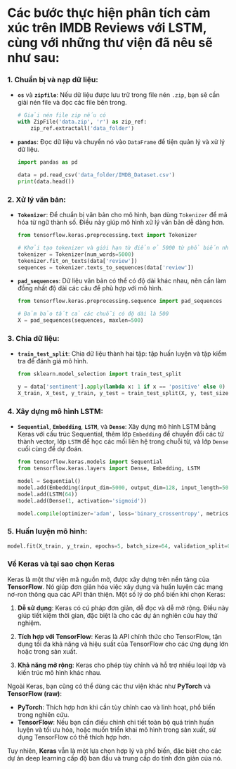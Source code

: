 # Các bước thực hiện phân tích cảm xúc trên IMDB Reviews với LSTM, cùng với những thư viện đã nêu sẽ như sau:

### 1. Chuẩn bị và nạp dữ liệu:
   - **`os`** và **`zipfile`**: Nếu dữ liệu được lưu trữ trong file nén `.zip`, bạn sẽ cần giải nén file và đọc các file bên trong.
     ```python
     # Giải nén file zip nếu có
     with ZipFile('data.zip', 'r') as zip_ref:
         zip_ref.extractall('data_folder')
     ```

   - **`pandas`**: Đọc dữ liệu và chuyển nó vào `DataFrame` để tiện quản lý và xử lý dữ liệu.
     ```python
     import pandas as pd

     data = pd.read_csv('data_folder/IMDB_Dataset.csv')
     print(data.head())
     ```

### 2. Xử lý văn bản:
   - **`Tokenizer`**: Để chuẩn bị văn bản cho mô hình, bạn dùng `Tokenizer` để mã hóa từ ngữ thành số. Điều này giúp mô hình xử lý văn bản dễ dàng hơn.
     ```python
     from tensorflow.keras.preprocessing.text import Tokenizer

     # Khởi tạo tokenizer và giới hạn từ điển ở 5000 từ phổ biến nhất
     tokenizer = Tokenizer(num_words=5000)
     tokenizer.fit_on_texts(data['review'])
     sequences = tokenizer.texts_to_sequences(data['review'])
     ```

   - **`pad_sequences`**: Dữ liệu văn bản có thể có độ dài khác nhau, nên cần làm đồng nhất độ dài các câu để phù hợp với mô hình.
     ```python
     from tensorflow.keras.preprocessing.sequence import pad_sequences

     # Đảm bảo tất cả các chuỗi có độ dài là 500
     X = pad_sequences(sequences, maxlen=500)
     ```

### 3. Chia dữ liệu:
   - **`train_test_split`**: Chia dữ liệu thành hai tập: tập huấn luyện và tập kiểm tra để đánh giá mô hình.
     ```python
     from sklearn.model_selection import train_test_split

     y = data['sentiment'].apply(lambda x: 1 if x == 'positive' else 0)
     X_train, X_test, y_train, y_test = train_test_split(X, y, test_size=0.2, random_state=42)
     ```

### 4. Xây dựng mô hình LSTM:
   - **`Sequential`**, **`Embedding`**, **`LSTM`**, và **`Dense`**: Xây dựng mô hình LSTM bằng Keras với cấu trúc Sequential, thêm lớp `Embedding` để chuyển đổi các từ thành vector, lớp `LSTM` để học các mối liên hệ trong chuỗi từ, và lớp `Dense` cuối cùng để dự đoán.
     ```python
     from tensorflow.keras.models import Sequential
     from tensorflow.keras.layers import Dense, Embedding, LSTM

     model = Sequential()
     model.add(Embedding(input_dim=5000, output_dim=128, input_length=500))
     model.add(LSTM(64))
     model.add(Dense(1, activation='sigmoid'))

     model.compile(optimizer='adam', loss='binary_crossentropy', metrics=['accuracy'])
     ```

### 5. Huấn luyện mô hình:
   ```python
   model.fit(X_train, y_train, epochs=5, batch_size=64, validation_split=0.2)
   ```

### Về Keras và tại sao chọn Keras
Keras là một thư viện mã nguồn mở, được xây dựng trên nền tảng của **TensorFlow**. Nó giúp đơn giản hóa việc xây dựng và huấn luyện các mạng nơ-ron thông qua các API thân thiện. Một số lý do phổ biến khi chọn Keras:

1. **Dễ sử dụng**: Keras có cú pháp đơn giản, dễ đọc và dễ mở rộng. Điều này giúp tiết kiệm thời gian, đặc biệt là cho các dự án nghiên cứu hay thử nghiệm.

2. **Tích hợp với TensorFlow**: Keras là API chính thức cho TensorFlow, tận dụng tối đa khả năng và hiệu suất của TensorFlow cho các ứng dụng lớn hoặc trong sản xuất.

3. **Khả năng mở rộng**: Keras cho phép tùy chỉnh và hỗ trợ nhiều loại lớp và kiến trúc mô hình khác nhau.

Ngoài Keras, bạn cũng có thể dùng các thư viện khác như **PyTorch** và **TensorFlow (raw)**:
   - **PyTorch**: Thích hợp hơn khi cần tùy chỉnh cao và linh hoạt, phổ biến trong nghiên cứu.
   - **TensorFlow**: Nếu bạn cần điều chỉnh chi tiết toàn bộ quá trình huấn luyện và tối ưu hóa, hoặc muốn triển khai mô hình trong sản xuất, sử dụng TensorFlow có thể thích hợp hơn.

Tuy nhiên, **Keras** vẫn là một lựa chọn hợp lý và phổ biến, đặc biệt cho các dự án deep learning cấp độ ban đầu và trung cấp do tính đơn giản của nó.
